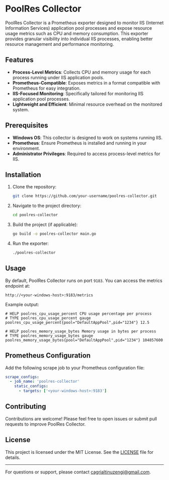 # PoolRes Collector

PoolRes Collector is a Prometheus exporter designed to monitor IIS (Internet Information Services) application pool processes and expose resource usage metrics such as CPU and memory consumption. This exporter provides granular visibility into individual IIS processes, enabling better resource management and performance monitoring.

## Features

- **Process-Level Metrics**: Collects CPU and memory usage for each process running under IIS application pools.
- **Prometheus-Compatible**: Exposes metrics in a format compatible with Prometheus for easy integration.
- **IIS-Focused Monitoring**: Specifically tailored for monitoring IIS application pool processes.
- **Lightweight and Efficient**: Minimal resource overhead on the monitored system.

## Prerequisites

- **Windows OS**: This collector is designed to work on systems running IIS.
- **Prometheus**: Ensure Prometheus is installed and running in your environment.
- **Administrator Privileges**: Required to access process-level metrics for IIS.

## Installation

1. Clone the repository:
   ```bash
   git clone https://github.com/your-username/poolres-collector.git
   ```
2. Navigate to the project directory:
   ```bash
   cd poolres-collector
   ```
3. Build the project (if applicable):
   ```bash
   go build -o poolres-collector main.go
   ```
4. Run the exporter:
   ```bash
   ./poolres-collector
   ```

## Usage

By default, PoolRes Collector runs on port `9183`. You can access the metrics endpoint at:

```
http://<your-windows-host>:9183/metrics
```

Example output:
```
# HELP poolres_cpu_usage_percent CPU usage percentage per process
# TYPE poolres_cpu_usage_percent gauge
poolres_cpu_usage_percent{pool="DefaultAppPool",pid="1234"} 12.5

# HELP poolres_memory_usage_bytes Memory usage in bytes per process
# TYPE poolres_memory_usage_bytes gauge
poolres_memory_usage_bytes{pool="DefaultAppPool",pid="1234"} 104857600
```

<!-- ## Configuration

You can configure the collector by editing the `config.yaml` file. Example:

```yaml
port: 9183
log_level: info
poll_interval: 10s
pools:
  - DefaultAppPool
  - MyCustomAppPool
``` -->

## Prometheus Configuration

Add the following scrape job to your Prometheus configuration file:

```yaml
scrape_configs:
  - job_name: 'poolres-collector'
    static_configs:
      - targets: ['<your-windows-host>:9183']
```

## Contributing

Contributions are welcome! Please feel free to open issues or submit pull requests to improve PoolRes Collector.

## License

This project is licensed under the MIT License. See the [LICENSE](LICENSE) file for details.

---

For questions or support, please contact [cagrialtinuzengi@gmail.com](mailto:cagrialtinuzengi@gmail.com).

